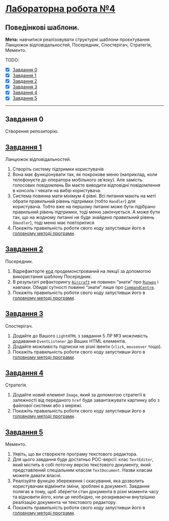 # [Лабораторна робота №4](https://learn.ztu.edu.ua/mod/assign/view.php?id=201667)

## Поведінкові шаблони.

**Мета:** навчитися реалізовувати структурні шаблони
проєктування Ланцюжок відповідальностей, Посередник,
Спостерігач, Стратегія, Мементо.

TODO:
- [x] [Завдання 0](#user-content-завдання-0)
- [x] [Завдання 1](#user-content-завдання-1)
- [x] [Завдання 2](#user-content-завдання-2)
- [x] [Завдання 3](#user-content-завдання-3)
- [x] [Завдання 4](#user-content-завдання-4)
- [x] [Завдання 5](#user-content-завдання-5)

---

## Завдання 0

Створення репозиторію.

## [Завдання 1](ChainOfResponsibilityLibrary)

Ланцюжок відповідальностей.

1. Створіть систему підтримки користувачів
2. Вона має функціонувати так, як покрокове меню (наприклад,
   коли телефонуєте до оператора мобільного зв’язку). Але замість
   голосових повідомлень Ви маєте виводити відповідні
   повідомлення в консоль і чекати на вибір користувача.
3. Система повинна мати мінімум 4 рівні. Всі питання мають на
   меті обрати правильний рівень підтримки (тобто `Handler`) для
   користувача. Тобто вже на першому питанні може бути підібрано
   правильний рівень підтримки, тоді меню закінчується. А може бути
   так, що на жодному питанні не буде знайдено правильний рівень
   (`Handler`), тоді меню має повторитися
4. Покажіть правильність роботи свого коду запустивши його в
   [головному методі програми](ConsoleApp/Program.cs#L38).

## [Завдання 2](MediatorLibrary)

Посередник.

1. Відрефакторте [код](https://github.com/fantkolja/design-patterns-samples/tree/master/csharp/src/patterns/Mediator/AirTrafficControl)
   продемонстрований на лекції за допомогою використання шаблону Посередник.
2. В результаті рефакторингу [`Aircraft`](MediatorLibrary/Aircraft.cs) не повинен “знати” про
   [`Runway`](MediatorLibrary/Runway.cs) і навпаки. Обидві сутності повинні “знати” лише про
   [`CommandCentre`](MediatorLibrary/CommandCentre.cs).
3. Покажіть правильність роботи свого коду запустивши його в
   [головному методі програми](ConsoleApp/Program.cs#L50).

## [Завдання 3](ObserverLibrary)

Спостерігач.

1. Додайте до Вашого `LightHTML` з завдання 5 ЛР №3
   можливість додавання `EventListener` до Ваших HTML елементів.
2. Додайте можливість підписки не різні івенти (`click`,
   `mouseover` тощо).
3. Покажіть правильність роботи свого коду запустивши його в
   [головному методі програми](ConsoleApp/Program.cs#L75).

## [Завдання 4](StrategyLibrary)

Стратегія.

1. Додайте новий елемент `Image`, який за допомогою стратегії
   в залежності від переданого `href` буде завантажувати картинку
   або з файлової системи або з мережі.
2. Покажіть правильність роботи свого коду запустивши його в
   [головному методі програми](ConsoleApp/Program.cs#L92).

## [Завдання 5](MementoLibrary)

Мементо.

1. Уявіть, що ви створюєте програму текстового редактора.
2. Для цього завдання буде достатньо POC-версії: клас
   `TextEditor`, який містить в собі поточну версію текстового
   документу, який представлений спеціальним класом
   `TextDocument`. Назви класам можете давати власні.
3. Реалізуйте функцію збереження і скасування, яка дозволить
   користувачам відмінити зміни, зроблені в документі. Завдання
   полягає в тому, щоб зберегти стан документа в різні моменти часу
   та відновити його, коли це необхідно, не розкриваючи внутрішню
   реалізацію документа чи текстового редактору.
4. Покажіть правильність роботи свого коду запустивши його в
   [головному методі програми](ConsoleApp/Program.cs#L104).
